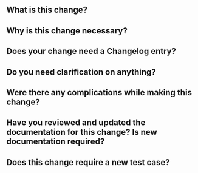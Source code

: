 ## What is this change?

<!-- A brief one-sentence-ish description of the change. -->


## Why is this change necessary?

<!-- A brief description of why the change of behavior is necessary. -->

## Does your change need a Changelog entry?

<!--
Spoiler alert, it probably does. Generally speaking, your change needs a changelog. For more information, see [CONTRIBUTING.md](https://github.com/sensu/sensu-go/blob/master/CONTRIBUTING.md#changelog).
-->

## Do you need clarification on anything?

<!-- Is there anything the reviewer should specifically look at? Are you unsure of any portion of this change? Omit if not applicable. -->


## Were there any complications while making this change?

<!--
If anything went awry while working on this change or if you ran into systemic issues preventing progress, please leave feedback on those issues here. Examples might include:

- refactoring was required
- interfaces were unclear
- it was difficult to get the information you needed to complete the issue

Feel free to edit this portion of the PR once the review is complete to add any comments about the review process itself.
-->

## Have you reviewed and updated the documentation for this change? Is new documentation required?

<!--
Read any documentation that relates to the change you're making. If it needs
updating, update it and file a PR. The PR should be linked to this PR
or the original issue.
-->

## Does this change require a new test case?

<!--
For features and bugfixes, it probably does. Contributors should describe the end user steps to validate the change.
Engineering should add the test case to the TestRail test plan, and write an automated Rspec test, if applicable.
The corresponding sensu-go-qa-crucible PR or issue should be linked here.
-->
